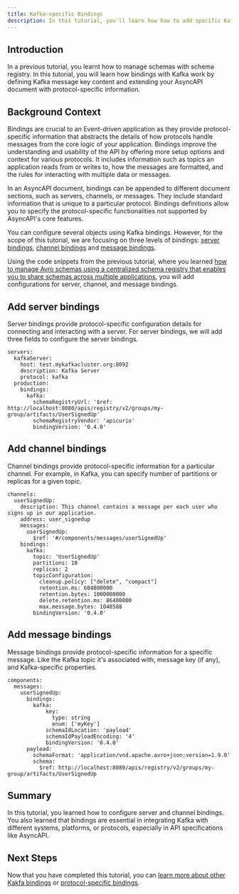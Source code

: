 ```yaml
---
title: Kafka-specific Bindings
description: In this tutorial, you'll learn how how to add specific Kafka information to an AsyncAPI document using bindings.
---
```


## Introduction

In a previous tutorial, you learnt how to manage schemas with schema registry. In this tutorial, you will learn how bindings with Kafka work by defining Kafka message key content and extending your AsyncAPI document with protocol-specific information.

## Background Context

Bindings are crucial to an Event-driven application as they provide protocol-specific information that abstracts the details of how protocols handle messages from the core logic of your application. Bindings improve the understanding and usability of the API by offering more setup options and context for various protocols. It includes information such as topics an application reads from or writes to, how the messages are formatted, and the rules for interacting with multiple data or messages. 

In an AsyncAPI document, bindings can be appended to different document sections, such as servers, channels, or messages. They include standard information that is unique to a particular protocol. Bindings definitions allow you to specify the protocol-specific functionalities not supported by AsyncAPI's core features.

You can configure several objects using Kafka bindings. However, for the scope of this tutorial, we are focusing on three levels of bindings: [server bindings](https://github.com/asyncapi/bindings/tree/master/kafka#server-binding-object), [channel bindings](https://github.com/asyncapi/bindings/tree/master/kafka#channel-binding-object) and [message bindings](https://github.com/asyncapi/bindings/tree/master/kafka#message-binding-object).

Using the code snippets from the previous tutorial, where you learned [how to manage Avro schemas using a centralized schema registry that enables you to share schemas across multiple applications](pages/docs/tutorials/kafka/managing-schemas-using-schema-registry.md), you will add configurations for server, channel, and message bindings.

## Add server bindings

Server bindings provide protocol-specific configuration details for connecting and interacting with a server. For server bindings, we will add three fields to configure the server bindings. 

```
servers:
  kafkaServer:
    host: test.mykafkacluster.org:8092
    description: Kafka Server
    protocol: kafka
  production:
    bindings:
      kafka:
        schemaRegistryUrl: '$ref: http://localhost:8080/apis/registry/v2/groups/my-group/artifacts/UserSignedUp'
        schemaRegistryVendor: 'apicurio'
        bindingVersion: '0.4.0'
```

## Add channel bindings

Channel bindings provide protocol-specific information for a particular channel. For example, in Kafka, you can specify number of partitions or replicas for a given topic.


```
channels:
  userSignedUp:
    description: This channel contains a message per each user who signs up in our application.
    address: user_signedup
    messages:
      userSignedUp:
        $ref: '#/components/messages/userSignedUp'
    bindings:
      kafka:
        topic: 'UserSignedUp'
        partitions: 10
        replicas: 2
        topicConfiguration:
          cleanup.policy: ["delete", "compact"]
          retention.ms: 604800000
          retention.bytes: 1000000000
          delete.retention.ms: 86400000
          max.message.bytes: 1048588
        bindingVersion: '0.4.0'
```


## Add message bindings

Message bindings provide protocol-specific information for a specific message. Like the Kafka topic it's associated with, message key (if any), and Kafka-specific properties. 

```
components:
  messages:
    userSignedUp:
      bindings:
        kafka:
            key:
              type: string
              enum: ['myKey']
            schemaIdLocation: 'payload'
            schemaIdPayloadEncoding: '4'
            bindingVersion: '0.4.0'
      payload:
        schemaFormat: 'application/vnd.apache.avro+json;version=1.9.0'
        schema:
          $ref: http://localhost:8080/apis/registry/v2/groups/my-group/artifacts/UserSignedUp
```

## Summary

In this tutorial, you learned how to configure server and channel bindings. You also learned that bindings are essential in integrating Kafka with different systems, platforms, or protocols, especially in API specifications like AsyncAPI. 


## Next Steps

Now that you have completed this tutorial, you can [learn more about other Kakfa bindings](https://github.com/asyncapi/bindings/tree/master/kafka) or [protocol-specific bindings](https://github.com/asyncapi/bindings).
